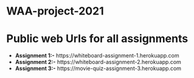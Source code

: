 # WAA-project-2021

# Public web Urls for all assignments
<ul>
<li><b>Assignment 1:-</b> https://whiteboard-assignment-1.herokuapp.com </li>
<li><b>Assignment 2:-</b> https://whiteboard-assignment-2.herokuapp.com </li>
<li><b>Assignment 3:-</b> https://movie-quiz-assignment-3.herokuapp.com </li>
</ul>